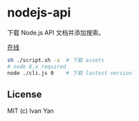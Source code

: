 # nodejs-api

下载 Node.js API 文档并添加搜索。

[在线](https://yanxyz.github.io/nodejs-api/)

```sh
sh ./script.sh -a  # 下载 assets
# node 8.x required
node ./cli.js 0    # 下载 lastest version
```

## License

MIT (c) Ivan Yan
